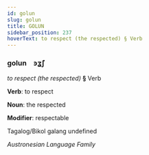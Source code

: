 ```yaml
---
id: golun
slug: golun
title: GOLUN
sidebar_position: 237
hoverText: to respect (the respected) § Verb
---
```


### golun&emsp;<span kind="abugida">ꜿʓ̃ʃ</span>

*to respect (the respected)* **§** Verb

**Verb**: to respect

**Noun**: the respected

**Modifier**: respectable

Tagalog/Bikol galang undefined

*Austronesian Language Family*